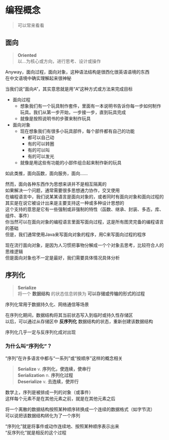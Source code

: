 ---
---

# 编程概念

>可以常来看看

## 面向

>**Oriented**  
>以...为核心或方向，进行思考、设计或操作

Anyway，面向过程，面向对象，这种语法结构是很西化很英语语境的东西  
在中文语境中确实理解起来很神秘  

当我们说“面向A”，其实意思就是用“A”这种方式或方法来完成目标

+ 面向过程
  + 想象我们有一个玩具制作套件，里面有一本说明书告诉你每一步如何制作玩具。我们从第一步开始，一步接一步，直到玩具完成
  + 就像是按照说明书的步骤来制作玩具
+ 面向对象
  + 现在想象我们有很多小玩具部件，每个部件都有自己的功能
    + 都可以自己动
    + 有的可以转圈
    + 有的可以叫
    + 有的可以发光
  + 就像是用这些有功能的小部件组合起来制作新的玩具

如此类推，面向函数，面向服务，面向……

然而，面向各种东西作为思想来讲并不是相互隔离的  
如果解决一个问题，通常需要很多思想通力协作，交叉使用  
在编程语言中，我们说某某语言是面向对象的，或者同时有面向对象和面向过程的  
其实是在说它被设计出来是主要支持这一种或多种设计思想的  
这个支持的意思是它有一些强制或非强制的特性（函数、继承、封装、多态，库、组件、事件）  
你当然可以在面向对象的编程语言里面写面向过程，这是所有图灵完备的编程语言的基础  
但是，我们通常使用Java来写面向对象的程序，用C来写面向过程的程序  

现在流行面向对象，是因为人习惯把事物分解成一个个对象去思考，比较符合人的思维逻辑  
但是面向对象也不一定是最好，我们需要具体情况具体分析

## 序列化

>**Serialize**  
>将一个 **数据结构** 的状态信息转换为 **可以存储或传输的形式的过程**

序列化常用于数据持久化、网络通信等场景

在序列化期间，数据结构将其当前状态写入到临时或持久性存储区  
以后，可以通过从存储区中 **反序列化** 数据结构的状态，重新创建该数据结构

序列化几乎一定与反序列化成对出现

### 为什么叫“序列化”？

“序列”在许多语言中都与“一系列”或“按顺序”这样的概念相关  

>**Serialize** v.  **序列化，使连续，使串行**  
>**Serialization** n.  **序列化过程**  
>**Deserialize** v.  **去连续，使并行**  

数学上，序列是被排成一列的对象（或事件）  
这样每个元素不是在其他元素之前，就是在其他元素之后

将一个离散的数据结构按照某种顺序转换成一个连续的数据格式（如字节流）  
可以说把该数据结构转化为了一个序列  

“序列化”就是将事件或动作连续地、按照某种顺序表示出来  
“反序列化”就是相反的这个过程
